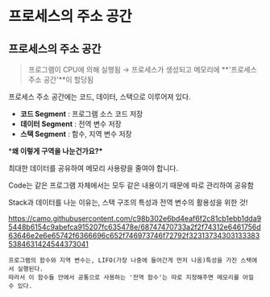 # 프로세스의 주소 공간

## **프로세스의 주소 공간**

> 프로그램이 CPU에 의해 실행됨 → 프로세스가 생성되고 메모리에 **'프로세스 주소 공간'**이 할당됨

프로세스 주소 공간에는 코드, 데이터, 스택으로 이루어져 있다.

- **코드 Segment** : 프로그램 소스 코드 저장
- **데이터 Segment** : 전역 변수 저장
- **스택 Segment** : 함수, 지역 변수 저장

***왜 이렇게 구역을 나눈건가요?\***

최대한 데이터를 공유하여 메모리 사용량을 줄여야 합니다.

Code는 같은 프로그램 자체에서는 모두 같은 내용이기 때문에 따로 관리하여 공유함

Stack과 데이터를 나눈 이유는, 스택 구조의 특성과 전역 변수의 활용성을 위한 것!

https://camo.githubusercontent.com/c98b302e6bd4eaf6f2c81cb1ebb1dda95448b6154c9abefca915207fc635478e/68747470733a2f2f74312e6461756d63646e2e6e65742f6366696c652f746973746f72792f323137343031333835384631424544373041

```
프로그램의 함수와 지역 변수는, LIFO(가장 나중에 들어간게 먼저 나옴)특성을 가진 스택에서 실행된다. 
따라서 이 함수들 안에서 공통으로 사용하는 '전역 함수'는 따로 지정해주면 메모리를 아낄 수 있다.
```